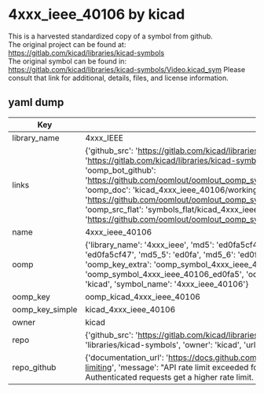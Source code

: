 # 4xxx_ieee_40106 by kicad  
This is a harvested standardized copy of a symbol from github.  
The original project can be found at:  
https://gitlab.com/kicad/libraries/kicad-symbols  
The original symbol can be found in:
https://gitlab.com/kicad/libraries/kicad-symbols/Video.kicad_sym
Please consult that link for additional, details, files, and license information.  
## yaml dump  
| Key | Value |  
| --- | --- |  
| library_name | 4xxx_IEEE |  
| links | {'github_src': 'https://gitlab.com/kicad/libraries/kicad-symbols/Video.kicad_sym', 'github_src_repo': 'https://gitlab.com/kicad/libraries/kicad-symbols', 'oomp_bot': 'kicad_4xxx_ieee_40106/working', 'oomp_bot_github': 'https://github.com/oomlout/oomlout_oomp_symbol_bot/tree/main/kicad_4xxx_ieee_40106/working', 'oomp_doc': 'kicad_4xxx_ieee_40106/working', 'oomp_doc_github': 'https://github.com/oomlout/oomlout_oomp_symbol_doc/tree/main/kicad_4xxx_ieee_40106/working', 'oomp_src_flat': 'symbols_flat/kicad_4xxx_ieee_40106/working', 'oomp_src_flat_github': 'https://github.com/oomlout/oomlout_oomp_symbol_src/tree/main/kicad_4xxx_ieee_40106/working'} |  
| name | 4xxx_ieee_40106 |  
| oomp | {'library_name': '4xxx_ieee', 'md5': 'ed0fa5cf4759ae609d2fa28a8aa8646f', 'md5_10': 'ed0fa5cf47', 'md5_5': 'ed0fa', 'md5_6': 'ed0fa5', 'oomp_key': 'oomp_4xxx_ieee_40106', 'oomp_key_extra': 'oomp_symbol_4xxx_ieee_40106', 'oomp_key_full': 'oomp_symbol_4xxx_ieee_40106_ed0fa5', 'oomp_key_simple': '4xxx_ieee_40106', 'owner_name': 'kicad', 'symbol_name': '4xxx_ieee_40106'} |  
| oomp_key | oomp_kicad_4xxx_ieee_40106 |  
| oomp_key_simple | kicad_4xxx_ieee_40106 |  
| owner | kicad |  
| repo | {'github_src': 'https://gitlab.com/kicad/libraries/kicad-symbols/Video.kicad_sym', 'name': 'libraries/kicad-symbols', 'owner': 'kicad', 'url': 'https://gitlab.com/kicad/libraries/kicad-symbols'} |  
| repo_github | {'documentation_url': 'https://docs.github.com/rest/overview/resources-in-the-rest-api#rate-limiting', 'message': "API rate limit exceeded for 84.66.173.59. (But here's the good news: Authenticated requests get a higher rate limit. Check out the documentation for more details.)"} |  

